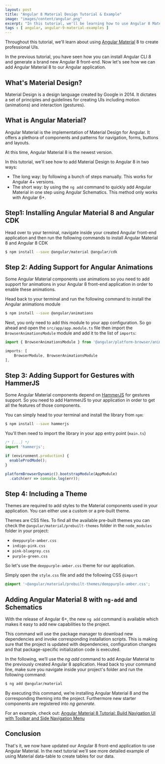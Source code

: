 ```yaml
---
layout: post
title: "Angular 8 Material Design Tutorial & Example"
image: "images/content/angular.png"
excerpt: "In this tutorial, we'll be learning how to use Angular 8 Material Design to build a beautiful and professional grade UI interface for our Angular front-end application" 
tags : [ angular, angular-9-material-examples ]
---
```

 
Throughout this tutorial, we'll learn about using [Angular Material](https://material.angular.io/) 8 to create professional UIs. 

In the previous tutorial, you have seen how you can install Angular CLI 8 and generate a brand new Angular 8 front-end. Now let's see how we can add Angular Material 8 to our Angular application. 

## What's Material Design? 

Material Design is a design language created by Google in 2014. It dictates a set of principles and guidelines for creating UIs including motion (animations) and interaction (gestures).

## What is Angular Material?

Angular Material is the implementation of Material Design for Angular. It offers  a plethora of components and patterns for navigation, forms, buttons and layouts.

At this time, Angular Material 8 is the newest version.

In this tutorial, we'll see how to add Material Design to Angular 8 in two ways: 

- The long way: by following a bunch of steps manually. This works for Angular 4+ versions.
- The short way: by using the `ng add` command to quickly add Angular Material in one step using Angular Schematics. This method only works with Angular 6+.   

## Step1: Installing Angular Material 8 and Angular CDK

Head over to your terminal, navigate inside your created Angular front-end application and then run the following commands to install Angular Material 8 and Angular 8 CDK

```bash
$ npm install --save @angular/material @angular/cdk
```

## Step 2: Adding Support for Angular Animations 

Some Angular Material components use animations so you need to add support for animations in your Angular 8 front-end application in order to enable these animations.

Head back to your terminal and run the following command to install the Angular animations module 

```bash
$ npm install --save @angular/animations
``` 

Next, you only need to add this module to your app configuration. So go ahead and open the `src/app/app.module.ts` file then import the `BrowserAnimationsModule` module and add it to the list of `imports`: 

```ts
import { BrowserAnimationsModule } from '@angular/platform-browser/animations';

imports: [
    BrowserModule, BrowserAnimationsModule
],
``` 

## Step 3: Adding Support for Gestures with HammerJS

Some Angular Material components depend on [HammerJS](http://hammerjs.github.io/) for gestures support. So you need to add HammerJS to your application in order to get all the features of those components.

You can simply head to your terminal and install the library from `npm`:

```bash
$ npm install --save hammerjs
```

You'll then need to import the library in your app entry point (`main.ts`) 

```ts
/* [...] */
import 'hammerjs';

if (environment.production) {
  enableProdMode();
}

platformBrowserDynamic().bootstrapModule(AppModule)
  .catch(err => console.log(err));
```

## Step 4: Including a Theme

Themes are required to add styles to the Material components used in your application. You can either use a custom or a pre-built theme.

Themes are CSS files. To find all the available pre-built themes you can check the `@angular/material/prebuilt-themes` folder in the `node_modules` folder in your project:

-   `deeppurple-amber.css`
-   `indigo-pink.css`
-   `pink-bluegrey.css`
-   `purple-green.css`

So let's use the `deeppurple-amber.css` theme for our application. 

Simply open the `style.css` file and add the following CSS `@import`

```css
@import '~@angular/material/prebuilt-themes/deeppurple-amber.css';
```

## Adding Angular Material 8 with `ng-add` and Schematics

With the release of Angular 6+, the new `ng add` command is available which makes it easy to add new capabilities to the project. 

This command will use the package manager to download new dependencies and invoke corresponding installation scripts. This is making sure that the project is updated with dependencies, configuration changes and that package-specific initialization code is executed.

In the following, we’ll use the _ng add_ command to add Angular Material to the previously created Angular 8 application. Head back to your command line, make sure you navigate inside your project's folder and run the following command:

```bash
$ ng add @angular/material
```

By executing this command, we’re installing Angular Material 8 and the corresponding theming into the project. Furthermore new starter components are registered into _ng generate._

For an example, check out: [Angular Material 8 Tutorial: Build Navigation UI with Toolbar and Side Navigation Menu](https://www.techiediaries.com/angular-material-navigation-toolbar-sidenav) 

## Conclusion

That's it, we now have updated our Angular 8 front-end application to use Angular Material. In the next tutorial we'll see more detailed example of using Material data-table to create tables for our data.


